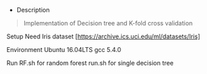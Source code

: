 + Description

> Implementation of Decision tree and K-fold cross validation

Setup
Need Iris dataset
[https://archive.ics.uci.edu/ml/datasets/Iris]

Environment
Ubuntu 16.04LTS
gcc 5.4.0

Run
 RF.sh for random forest
 run.sh for single decision tree
